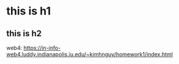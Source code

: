 # this is h1

## this is h2

web4: https://in-info-web4.luddy.indianapolis.iu.edu/~kimhnguy/homework1/index.html
